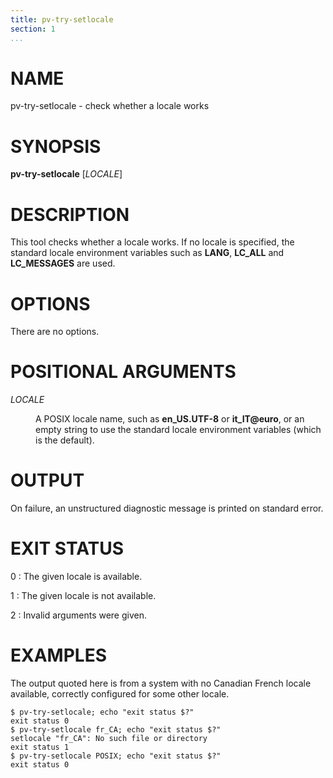 ```yaml
---
title: pv-try-setlocale
section: 1
...
```


<!-- This document:
Copyright © 2019 Collabora Ltd.
SPDX-License-Identifier: MIT
-->

# NAME

pv-try-setlocale - check whether a locale works

# SYNOPSIS

**pv-try-setlocale** [*LOCALE*]

# DESCRIPTION

This tool checks whether a locale works. If no locale is specified,
the standard locale environment variables such as **LANG**, **LC\_ALL**
and **LC\_MESSAGES** are used.

# OPTIONS

There are no options.

# POSITIONAL ARGUMENTS

<dl>
<dt>

*LOCALE*

</dt><dd>

A POSIX locale name, such as **en_US.UTF-8** or **it_IT@euro**,
or an empty string to use the standard locale environment variables
(which is the default).

</dd>
</dl>

# OUTPUT

On failure, an unstructured diagnostic message is printed on standard
error.

# EXIT STATUS

0
:   The given locale is available.

1
:   The given locale is not available.

2
:   Invalid arguments were given.

# EXAMPLES

The output quoted here is from a system with no Canadian French locale
available, correctly configured for some other locale.

    $ pv-try-setlocale; echo "exit status $?"
    exit status 0
    $ pv-try-setlocale fr_CA; echo "exit status $?"
    setlocale "fr_CA": No such file or directory
    exit status 1
    $ pv-try-setlocale POSIX; echo "exit status $?"
    exit status 0

<!-- vim:set sw=4 sts=4 et: -->
